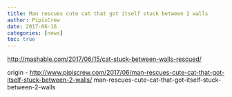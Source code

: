 ```yaml
---
title: Man rescues cute cat that got itself stuck between 2 walls
author: PipisCrew
date: 2017-06-16
categories: [news]
toc: true
---
```


http://mashable.com/2017/06/15/cat-stuck-between-walls-rescued/

origin - http://www.pipiscrew.com/2017/06/man-rescues-cute-cat-that-got-itself-stuck-between-2-walls/ man-rescues-cute-cat-that-got-itself-stuck-between-2-walls